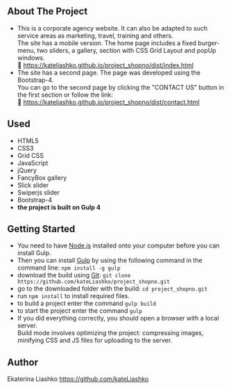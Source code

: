## About The Project
* This is a corporate agency website. It can also be adapted to such service areas as marketing, travel, training and others. <br>
The site has a mobile version. The home page includes a fixed burger-menu, two sliders, a gallery, section with CSS Grid Layout and popUp windows. <br>
:link: https://kateliashko.github.io/project_shopno/dist/index.html <br>
* The site has a second page. The page was developed using the Bootstrap-4.<br>
You can go to the second page by clicking the "CONTACT US" button in the first section or follow the link: <br>
:link: https://kateliashko.github.io/project_shopno/dist/contact.html <br>
## Used
* HTML5
* CSS3
* Grid CSS
* JavaScript
* jQuery 
* FancyBox gallery
* Slick slider
* Swiperjs slider
* Bootstrap-4
* **the project is built on Gulp 4**
## Getting Started
* You need to have [Node.js](https://nodejs.org/en/) installed onto your computer before you can install Gulp. <br>
* Then you can install [Gulp](https://gulpjs.com/) by using the following command in the command line: `npm install -g gulp`
* download the build using [Git](https://git-scm.com/downloads): `git clone https://github.com/kateLiashko/project_shopno.git`
* go to the downloaded folder with the build: `cd project_shopno.git` 
* run `npm install` to install required files.
* to build a project enter the command `gulp build`
* to start the project enter the command `gulp`
* If you did everything correctly, you should open a browser with a local server.<br> 
  Build mode involves optimizing the project: compressing images, minifying CSS and JS files for uploading to the server.
## Author
Ekaterina Liashko https://github.com/kateLiashko
